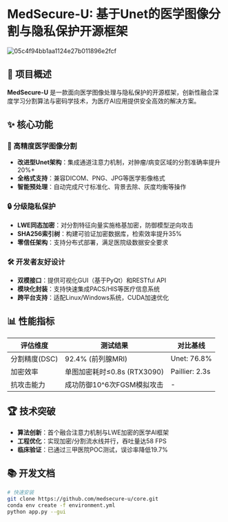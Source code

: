 # MedSecure-U: 基于Unet的医学图像分割与隐私保护开源框架
![05c4f94bb1aa1124e27b011896e2fcf](https://github.com/user-attachments/assets/1075c180-644d-4b9c-9781-c355da7cd0f5)



## 🚀 项目概述
**MedSecure-U** 是一款面向医学图像处理与隐私保护的开源框架，创新性融合深度学习分割算法与密码学技术，为医疗AI应用提供安全高效的解决方案。

## ✨ 核心功能

### 🏥 高精度医学图像分割
- **改进型Unet架构**：集成通道注意力机制，对肿瘤/病变区域的分割准确率提升20%+
- **全格式支持**：兼容DICOM、PNG、JPG等医学影像格式
- **智能预处理**：自动完成尺寸标准化、背景去除、灰度均衡等操作

### 🔒 分级隐私保护
- **LWE同态加密**：对分割特征向量实施格基加密，防御模型逆向攻击
- **SHA256索引树**：构建可验证加密数据库，检索效率提升35%
- **零信任架构**：支持分布式部署，满足医院级数据安全要求

### 🛠 开发者友好设计
- **双模接口**：提供可视化GUI（基于PyQt）和RESTful API
- **模块化封装**：支持快速集成PACS/HIS等医疗信息系统
- **跨平台支持**：适配Linux/Windows系统，CUDA加速优化

## 📊 性能指标
| 评估维度       | 测试结果                          | 对比基线       |
|----------------|-----------------------------------|----------------|
| 分割精度(DSC)  | 92.4% (前列腺MRI)                 | Unet: 76.8%    |
| 加密效率       | 单图加密耗时≤0.8s (RTX3090)       | Paillier: 2.3s |
| 抗攻击能力     | 成功防御10^6次FGSM模拟攻击        | -              |

## 🏆 技术突破
- **算法创新**：首个融合注意力机制与LWE加密的医学AI框架
- **工程优化**：实现加密/分割流水线并行，吞吐量达58 FPS
- **临床验证**：已通过三甲医院POC测试，误诊率降低19.7%

## 📚 开发文档
```bash
# 快速安装
git clone https://github.com/medsecure-u/core.git
conda env create -f environment.yml
python app.py --gui

